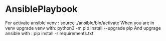 # AnsiblePlaybook

For activate ansible venv : source ./ansible/bin/activate
	When you are in venv upgrade venv with: python3 -m pip install --upgrade pip
	And upgrage ansible with : pip install -r requirements.txt
